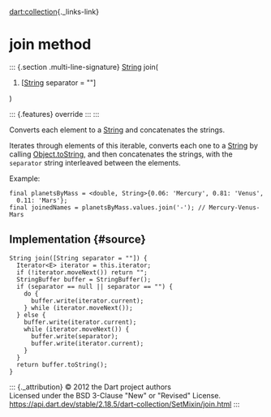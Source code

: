 [dart:collection](../../dart-collection/dart-collection-library){._links-link}

join method
===========

::: {.section .multi-line-signature}
[String](../../dart-core/string-class) join(

1.  \[[String](../../dart-core/string-class) separator = \"\"\]

)

::: {.features}
override
:::
:::

Converts each element to a [String](../../dart-core/string-class) and
concatenates the strings.

Iterates through elements of this iterable, converts each one to a
[String](../../dart-core/string-class) by calling
[Object.toString](../../dart-core/object/tostring), and then
concatenates the strings, with the `separator` string interleaved
between the elements.

Example:

``` {.language-dart data-language="dart"}
final planetsByMass = <double, String>{0.06: 'Mercury', 0.81: 'Venus',
  0.11: 'Mars'};
final joinedNames = planetsByMass.values.join('-'); // Mercury-Venus-Mars
```

Implementation {#source}
--------------

``` {.language-dart data-language="dart"}
String join([String separator = ""]) {
  Iterator<E> iterator = this.iterator;
  if (!iterator.moveNext()) return "";
  StringBuffer buffer = StringBuffer();
  if (separator == null || separator == "") {
    do {
      buffer.write(iterator.current);
    } while (iterator.moveNext());
  } else {
    buffer.write(iterator.current);
    while (iterator.moveNext()) {
      buffer.write(separator);
      buffer.write(iterator.current);
    }
  }
  return buffer.toString();
}
```

::: {._attribution}
© 2012 the Dart project authors\
Licensed under the BSD 3-Clause \"New\" or \"Revised\" License.\
<https://api.dart.dev/stable/2.18.5/dart-collection/SetMixin/join.html>
:::
